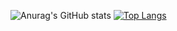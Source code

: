 ![Anurag's GitHub stats](https://github-readme-stats.vercel.app/api?username=brunorohr14&show_icons=true&theme=transparent)
[![Top Langs](https://github-readme-stats.vercel.app/api/top-langs/?username=brunorohr14&layout=compact)](https://github.com/brunorohr14/github-readme-status)
